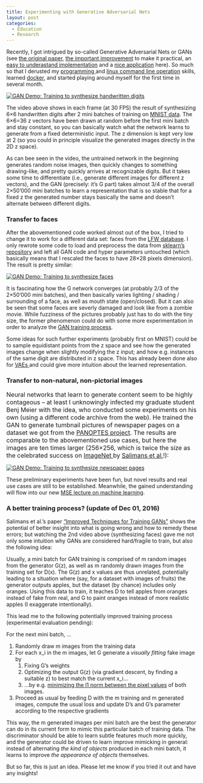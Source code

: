 ```yaml
---
title: Experimenting with Generative Adversarial Nets
layout: post
categories:
  - Education
  - Research
---
```

Recently, I got intrigued by so-called Generative Adversarial Nets or GANs (see <a href="https://arxiv.org/abs/1406.2661" target="_blank">the original paper</a>, <a href="https://arxiv.org/abs/1511.06434" target="_blank">the important improvement</a> to make it practical, an <a href="https://medium.com/@awjuliani/generative-adversarial-networks-explained-with-a-classic-spongebob-squarepants-episode-54deab2fce39#.x3strdv31" target="_blank">easy to underastand implementation</a> and a <a href="https://bamos.github.io/2016/08/09/deep-completion/" target="_blank">nice application</a> here). So much so that I derusted my <a href="https://gist.github.com/awjuliani/8ebf356d03ffee139659807be7fa2611#file-dcgan-ipynb" target="_blank">programming </a>and <a href="https://rumorscity.com/wp-content/uploads/2014/08/10-Best-VIM-Cheat-Sheet-04.jpg" target="_blank">linux command line operation</a> skills, learned <a href="https://www.dataquest.io/blog/docker-data-science/" target="_blank">docker</a>, and started playing around myself for the first time in several month.

[![GAN Demo: Training to synthesize handwritten digits](http://img.youtube.com/vi/Ol-dNwCyvw0/0.jpg)](http://www.youtube.com/watch?v=Ol-dNwCyvw0)

The video above shows in each frame (at 30 FPS) the result of synthesizing 6&#215;6 handwritten digits after 2 mini batches of training on <a href="http://yann.lecun.com/exdb/mnist/" target="_blank">MNIST data</a>. The 6&#215;6=36 z vectors have been drawn at random before the first mini batch and stay constant, so you can basically watch what the network learns to generate from a fixed deterministic input. The z dimension is kept very low at 2 (so you could in principle visualize the generated images directly in the 2D z space).

As can bee seen in the video, the untrained network in the beginning generates random noise images, then quickly changes to something drawing-like, and pretty quickly arrives at recognizable digits. But it takes some time to differentiate (i.e., generate different images for different z vectors), and the GAN (precisely: it&#8217;s G part) takes almost 3/4 of the overall 2&#215;50&#8217;000 mini batches to learn a representation that is so stable that for a fixed z the generated number stays basically the same and doesn&#8217;t alternate between different digits.

### Transfer to faces

After the abovementioned code worked almost out of the box, I tried to change it to work for a different data set: faces from the <a href="http://vis-www.cs.umass.edu/lfw/" target="_blank">LFW database</a>. I only rewrote some code to load and preprocess the data from <a href="http://scikit-learn.org/stable/modules/generated/sklearn.datasets.fetch_lfw_people.html" target="_blank">sklearn&#8217;s repository</a> and left all GAN code and hyper parameters untouched (which basically means that I rescaled the faces to have 28&#215;28 pixels dimension). The result is pretty similar:

[![GAN Demo: Training to synthesize faces](http://img.youtube.com/vi/Co2ukCewKkE/0.jpg)](http://www.youtube.com/watch?v=Co2ukCewKkE)

It is fascinating how the G network converges (at probably 2/3 of the 2&#215;50&#8217;000 mini batches), and then basically varies lighting / shading / surrounding of a face, as well as mouth state (open/closed). But it can also be seen that some faces are severly damaged and look like from a zombie movie. While fuzziness of the pictures probably just has to do with the tiny size, the former phenomenon could do with some more experimentation in order to analyze the <a href="https://www.reddit.com/r/MachineLearning/comments/5fm66i/d_nips_2016_ask_a_workshop_anything_adversarial/" target="_blank">GAN training process</a>.

Some ideas for such further experiments (probably first on MNIST) could be to sample equidistant points from the z space and see how the generated images change when slightly modifying the z input; and how e.g. instances of the same digit are distributed in z space. This has already been done also for <a href="https://arxiv.org/abs/1606.05908" target="_blank">VAEs </a>and could give more intuition about the learned representation.

### Transfer to non-natural, non-pictorial images

<span style="font-size: 1rem;">Neural networks that learn to generate content seem to be highly contageous &#8211; at least I unknowingly infected my graduate student Benj Meier with the idea, who conducted some experiments on his own (using a different code archive from the web). He trained the GAN to generate tumbnail pictures of newspaper pages on a dataset we got from the </span><a style="font-size: 1rem;" href="https://www.zhaw.ch/no_cache/en/research/personen-publikationen-projekte/detailansicht-projekt/projekt/2448/" target="_blank">PANOPTES project</a><span style="font-size: 1rem;">. The results are comparable to the abovementioned use cases, but here the images are ten times larger (256&#215;256, which is twice the size as the celebrated success on <a href="http://www.image-net.org/" target="_blank">ImageNet </a>by <a href="https://arxiv.org/abs/1606.03498" target="_blank">Salimans et al.</a>!):</span>

[![GAN Demo: Training to synthesize newspaper pages](http://img.youtube.com/vi/lJoZR3GnHqY/0.jpg)](http://www.youtube.com/watch?v=lJoZR3GnHqY)

These preliminary experiments have been fun, but novel results and real use cases are still to be established. Meanwhile, the gained understanding will flow into our new <a href="https://www.msengineering.ch/en/home.html" target="_blank">MSE </a><a href="https://www.msengineering.ch/fileadmin/user_upload/customers/msengineering/Modulbeschreibungen/TSM_MachLe_en.pdf" target="_blank">lecture on machine learning</a>.

### A better training process? (update of Dec 01, 2016)

Salimans et al.&#8217;s paper <a href="https://arxiv.org/abs/1606.03498" target="_blank">&#8220;Improved Techniques for Training GANs&#8221;</a> shows the potential of better insight into what is going wrong and how to remedy these errors; but watching the 2nd video above (synthesizing faces) gave me not only some intuition why GANs are considered hard/fragile to train, but also the following idea:

Usually, a mini batch for GAN training is comprised of m random images from the generator G(z), as well as m randomly drawn images from the training set for D(x). The G(z) and x values are thus unrelated, potentially leading to a situation where (say, for a dataset with images of fruits) the generator outputs apples, but the dataset (by chance) includes only oranges. Using this data to train, it teaches D to tell apples from oranges instead of fake from real, and G to paint oranges instead of more realistic apples (I exaggerate intentionally).

This lead me to the following potentially improved training process (experimental evaluation pending):

For the next mini batch, &#8230;

  1. Randomly draw m images from the training data
  2. For each x_i in the m images, let G generate a _visually fitting_ fake image by 
      1. Fixing G&#8217;s weights
      2. Optimizing the output G(z) (via gradient descent, by finding a suitable z) to best match the current x_i&#8230;
      3. &#8230;by e.g. <a href="https://arxiv.org/abs/1607.07539" target="_blank">minimizing the l1 norm between the pixel values</a> of both images.
  3. Proceed as usual by feeding D with the m training and m generated images, compute the usual loss and update D&#8217;s and G&#8217;s parameter according to the respective gradients

This way, the m generated images per mini batch are the best the generator can do in its current form to mimic this particular batch of training data. The discriminator should be able to learn subtle features much more quickly, and the generator could be driven to learn improve mimicking in general: instead of alternating _the kind of objects_ produced in each mini batch, it learns to improve _the appearance of objects_ themselves.

But so far, this is just an idea. Please let me know if you tried it out and have any insights!